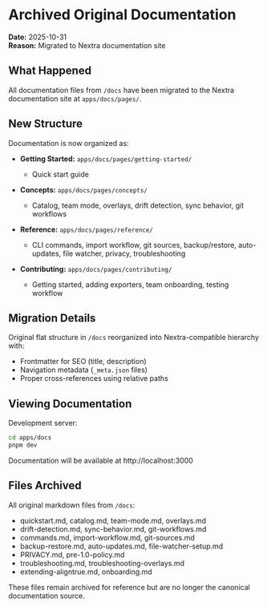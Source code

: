 # Archived Original Documentation

**Date:** 2025-10-31  
**Reason:** Migrated to Nextra documentation site

## What Happened

All documentation files from `/docs` have been migrated to the Nextra documentation site at `apps/docs/pages/`.

## New Structure

Documentation is now organized as:

- **Getting Started:** `apps/docs/pages/getting-started/`
  - Quick start guide

- **Concepts:** `apps/docs/pages/concepts/`
  - Catalog, team mode, overlays, drift detection, sync behavior, git workflows

- **Reference:** `apps/docs/pages/reference/`
  - CLI commands, import workflow, git sources, backup/restore, auto-updates, file watcher, privacy, troubleshooting

- **Contributing:** `apps/docs/pages/contributing/`
  - Getting started, adding exporters, team onboarding, testing workflow

## Migration Details

Original flat structure in `/docs` reorganized into Nextra-compatible hierarchy with:

- Frontmatter for SEO (title, description)
- Navigation metadata (`_meta.json` files)
- Proper cross-references using relative paths

## Viewing Documentation

Development server:

```bash
cd apps/docs
pnpm dev
```

Documentation will be available at http://localhost:3000

## Files Archived

All original markdown files from `/docs`:

- quickstart.md, catalog.md, team-mode.md, overlays.md
- drift-detection.md, sync-behavior.md, git-workflows.md
- commands.md, import-workflow.md, git-sources.md
- backup-restore.md, auto-updates.md, file-watcher-setup.md
- PRIVACY.md, pre-1.0-policy.md
- troubleshooting.md, troubleshooting-overlays.md
- extending-aligntrue.md, onboarding.md

These files remain archived for reference but are no longer the canonical documentation source.
